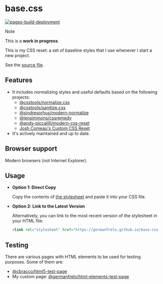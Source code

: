 # base.css

[![pages-build-deployment](https://github.com/germanfrelo/base-css-stylesheet/actions/workflows/pages/pages-build-deployment/badge.svg)](https://github.com/germanfrelo/base-css-stylesheet/actions/workflows/pages/pages-build-deployment)

> [!NOTE]
> This is a **work in progress**.

This is my CSS reset: a set of baseline styles that I use whenever I start a new project.

See the [source file](./base.css).

## Features

- It includes normalizing styles and useful defaults based on the following projects:
  - [@csstools/normalize.css](https://github.com/csstools/normalize.css)
  - [@csstools/sanitize.css](https://github.com/csstools/sanitize.css)
  - [@sindresorhus/modern-normalize](https://github.com/sindresorhus/modern-normalize)
  - [@jensimmons/cssremedy](https://github.com/jensimmons/cssremedy)
  - [@andy-piccalilli/modern-css-reset](https://github.com/andy-piccalilli/modern-css-reset)
  - [Josh Comeau's Custom CSS Reset](https://www.joshwcomeau.com/css/custom-css-reset)
- It's actively maintained and up to date.

## Browser support

Modern browsers (not Internet Explorer).

## Usage

- **Option 1: Direct Copy**
  
  Copy the contents of [the stylesheet](./base.css) and paste it into your CSS file.

- **Option 2: Link to the Latest Version**
  
  Alternatively, you can link to the most recent version of the stylesheet in your HTML file:

  ```html
  <link rel="stylesheet" href="https://germanfrelo.github.io/base-css-stylesheet/base.css" />
  ```

## Testing

There are various pages with HTML elements to be used for testing purposes. Some of them are:

- [@cbracco/html5-test-page](https://github.com/cbracco/html5-test-page)
- My custom page: [@germanfrelo/html-elements-test-page](https://github.com/germanfrelo/html-elements-test-page)

